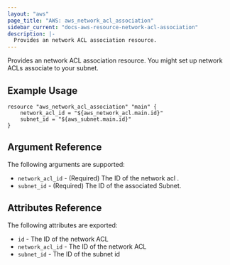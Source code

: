 ```yaml
---
layout: "aws"
page_title: "AWS: aws_network_acl_association"
sidebar_current: "docs-aws-resource-network-acl-association"
description: |-
  Provides an network ACL association resource.
---
```


Provides an network ACL association resource. You might set up network ACLs associate to your subnet.

## Example Usage

```hcl
resource "aws_network_acl_association" "main" {
    network_acl_id = "${aws_network_acl.main.id}"
    subnet_id = "${aws_subnet.main.id}"
}
```

## Argument Reference

The following arguments are supported:

* `network_acl_id` - (Required) The ID of the network acl .
* `subnet_id` - (Required) The ID of the associated Subnet.

## Attributes Reference

The following attributes are exported:

* `id` - The ID of the network ACL
* `network_acl_id` - The ID of the network ACL
* `subnet_id` - The ID of the subnet id